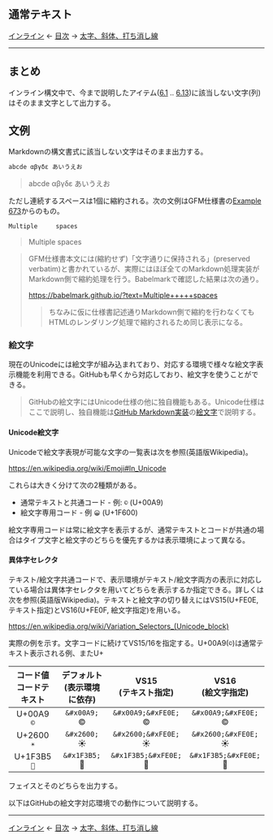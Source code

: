 ## 通常テキスト

[インライン](inlines.md)
← [目次](index.md) →
[太字、斜体、打ち消し線](bold-italic-strikethrough.md)

------------------------------------------------------------------------

## まとめ

インライン構文中で、今まで説明したアイテム([6.1](backslash-escapes.md) .. [6.13](soft-line-breaks.md))に該当しない文字(列)はそのまま文字として出力する。

## 文例

Markdownの構文書式に該当しない文字はそのまま出力する。

```markdown
abcde αβγδε あいうえお
```

> abcde αβγδε あいうえお

ただし連続するスペースは1個に縮約される。次の文例はGFM仕様書の[Example 673](https://higuma.github.io/github-markdown-guide/gfm/#example-673)からのもの。

```markdown
Multiple     spaces
```

> Multiple     spaces

> GFM仕様書本文には(縮約せず)「文字通りに保持される」(preserved verbatim)と書かれているが、実際にはほぼ全てのMarkdown処理実装がMarkdown側で縮約処理を行う。Babelmarkで確認した結果は次の通り。
> 
> https://babelmark.github.io/?text=Multiple+++++spaces
> 
> > ちなみに仮に仕様書記述通りMarkdown側で縮約を行わなくてもHTMLのレンダリング処理で縮約されるため同じ表示になる。

### 絵文字

現在のUnicodeには絵文字が組み込まれており、対応する環境で様々な絵文字表示機能を利用できる。GitHubも早くから対応しており、絵文字を使うことができる。

> GitHubの絵文字にはUnicode仕様の他に独自機能もある。Unicode仕様はここで説明し、独自機能は[GitHub Markdown実装](github-markdown.md)の[絵文字](github-markdown#絵文字)で説明する。

#### Unicode絵文字

Unicodeで絵文字表現が可能な文字の一覧表は次を参照(英語版Wikipedia)。

https://en.wikipedia.org/wiki/Emoji#In_Unicode

これらは大きく分けて次の2種類がある。

* 通常テキストと共通コード - 例: `©` (U+00A9)
* 絵文字専用コード - 例 `😀` (U+1F600)

絵文字専用コードは常に絵文字を表示するが、通常テキストとコードが共通の場合はタイプ文字と絵文字のどちらを優先するかは表示環境によって異なる。

#### 異体字セレクタ

テキスト/絵文字共通コードで、表示環境がテキスト/絵文字両方の表示に対応している場合は異体字セレクタを用いてどちらを表示するか指定できる。詳しくは次を参照(英語版Wikipedia)。テキストと絵文字の切り替えにはVS15(U+FE0E, テキスト指定)とVS16(U+FE0F, 絵文字指定)を用いる。

https://en.wikipedia.org/wiki/Variation_Selectors_(Unicode_block)

実際の例を示す。文字コードに続けてVS15/16を指定する。U+00A9(`©`)は通常テキスト表示される例、またU+ 

| コード値<br>コードテキスト | デフォルト<br>(表示環境に依存) | VS15<br>(テキスト指定) | VS16<br>(絵文字指定) |
| :-: | :-: | :-: | :-: |
| U+00A9<br>`©` | `&#x00A9;`<br>&#x00A9; | `&#x00A9;&#xFE0E;`<br>&#x00A9;&#xFE0E; | `&#x00A9;&#xFE0E;`<br>&#x00A9;&#xFE0F; |
| U+2600<br>`☀` | `&#x2600;`<br>&#x2600; | `&#x2600;&#xFE0E;`<br>&#x2600;&#xFE0E; | `&#x2600;&#xFE0E;`<br>&#x2600;&#xFE0F; |
| U+1F3B5<br>`🎵︎` | `&#x1F3B5;`<br>&#x1F3B5; | `&#x1F3B5;&#xFE0E;`<br>&#x1F3B5;&#xFE0E; | `&#x1F3B5;&#xFE0E;`<br>&#x1F3B5;&#xFE0F; |







フェイスとそのどちらを出力する。

以下はGitHubの絵文字対応環境での動作について説明する。






------------------------------------------------------------------------

[インライン](inlines.md)
← [目次](index.md) →
[太字、斜体、打ち消し線](bold-italic-strikethrough.md)
